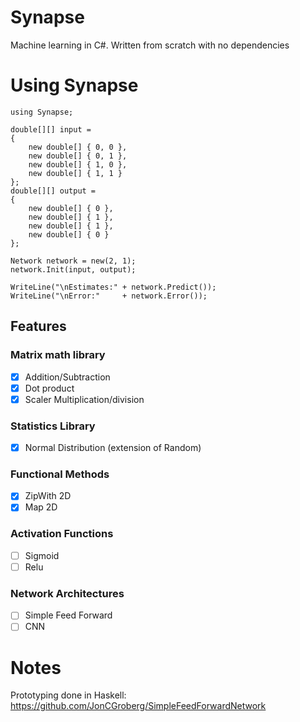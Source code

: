 # Synapse
Machine learning in C#. Written from scratch with no dependencies

# Using Synapse
```
using Synapse;

double[][] input =
{
    new double[] { 0, 0 },
    new double[] { 0, 1 },
    new double[] { 1, 0 },
    new double[] { 1, 1 }
};
double[][] output =
{
    new double[] { 0 },
    new double[] { 1 },
    new double[] { 1 },
    new double[] { 0 }
};

Network network = new(2, 1);
network.Init(input, output);

WriteLine("\nEstimates:" + network.Predict());
WriteLine("\nError:"     + network.Error());
```
## Features
### Matrix math library 
  - [x] Addition/Subtraction
  - [x] Dot product 
  - [x] Scaler Multiplication/division
### Statistics Library 
  - [x] Normal Distribution (extension of Random)
### Functional Methods
  - [x] ZipWith 2D
  - [x] Map 2D
### Activation Functions
  - [ ] Sigmoid
  - [ ] Relu
### Network Architectures
  - [ ] Simple Feed Forward
  - [ ] CNN

  # Notes
  Prototyping done in Haskell: https://github.com/JonCGroberg/SimpleFeedForwardNetwork
